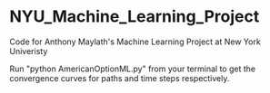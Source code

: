 # NYU_Machine_Learning_Project
Code for Anthony Maylath's Machine Learning Project at New York Univeristy

Run "python AmericanOptionML.py" from your terminal to get the convergence curves for paths and time steps respectively.
